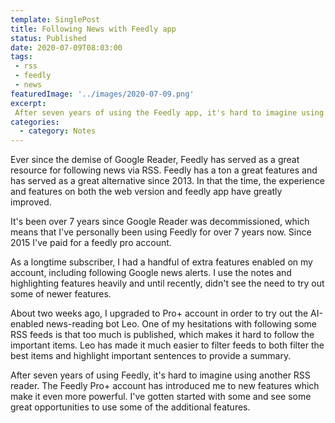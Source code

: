 ```yaml
---
template: SinglePost
title: Following News with Feedly app
status: Published
date: 2020-07-09T08:03:00
tags:
 - rss
 - feedly
 - news
featuredImage: '../images/2020-07-09.png'
excerpt:
 After seven years of using the Feedly app, it's hard to imagine using another RSS reader. The Feedly Pro+ account has introduced me to new features which make it even more powerful. I've gotten started with some and see some great opportunities to use some of the additional features.
categories:
  - category: Notes
---
```

Ever since the demise of Google Reader, Feedly has served as a great resource for following news via RSS. Feedly has a ton a great features and has served as a great alternative since 2013. In that the time, the experience and features on both the web version and feedly app have greatly improved.

It's been over 7 years since Google Reader was decommissioned, which means that I've personally been using Feedly for over 7 years now. Since 2015 I've paid for a feedly pro account.

As a longtime subscriber, I had a handful of extra features enabled on my account, including following Google news alerts. I use the notes and highlighting features heavily and until recently, didn't see the need to try out some of newer features.

About two weeks ago, I upgraded to Pro+ account in order to try out the AI-enabled news-reading bot Leo. One of my hesitations with following some RSS feeds is that too much is published, which makes it hard to follow the important items. Leo has made it much easier to filter feeds to both filter the best items and highlight important sentences to provide a summary.

After seven years of using Feedly, it's hard to imagine using another RSS reader. The Feedly Pro+ account has introduced me to new features which make it even more powerful. I've gotten started with some and see some great opportunities to use some of the additional features.
